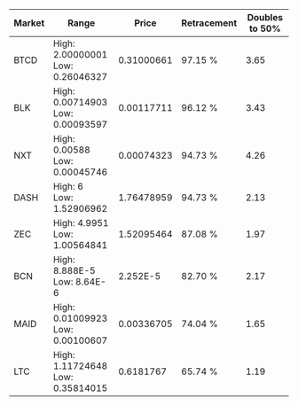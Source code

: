 | Market | Range | Price| Retracement | Doubles to 50% |
| --- | --- | --- | --- | --- |
| BTCD | High: 2.00000001<br />Low: 0.26046327 | 0.31000661 | 97.15 % | 3.65 |
| BLK | High: 0.00714903<br />Low: 0.00093597 | 0.00117711 | 96.12 % | 3.43 |
| NXT | High: 0.00588<br />Low: 0.00045746 | 0.00074323 | 94.73 % | 4.26 |
| DASH | High: 6<br />Low: 1.52906962 | 1.76478959 | 94.73 % | 2.13 |
| ZEC | High: 4.9951<br />Low: 1.00564841 | 1.52095464 | 87.08 % | 1.97 |
| BCN | High: 8.888E-5<br />Low: 8.64E-6 | 2.252E-5 | 82.70 % | 2.17 |
| MAID | High: 0.01009923<br />Low: 0.00100607 | 0.00336705 | 74.04 % | 1.65 |
| LTC | High: 1.11724648<br />Low: 0.35814015 | 0.6181767 | 65.74 % | 1.19 |
